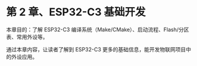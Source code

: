 # 第 2 章、ESP32-C3 基础开发

本章目的：了解 ESP32-C3 编译系统（Make/CMake）、启动流程、Flash/分区表、常用外设等。

通过本章内容，让读者了解到 ESP32-C3 更多的基础信息，能开发物联网项目中的外设应用。